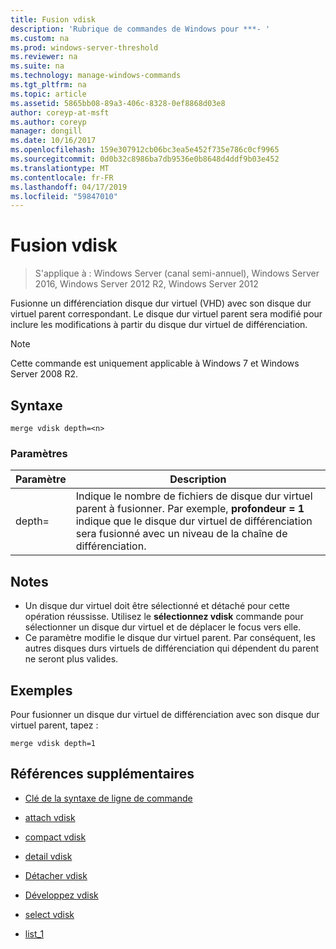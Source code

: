 ```yaml
---
title: Fusion vdisk
description: 'Rubrique de commandes de Windows pour ***- '
ms.custom: na
ms.prod: windows-server-threshold
ms.reviewer: na
ms.suite: na
ms.technology: manage-windows-commands
ms.tgt_pltfrm: na
ms.topic: article
ms.assetid: 5865bb08-89a3-406c-8328-0ef8868d03e8
author: coreyp-at-msft
ms.author: coreyp
manager: dongill
ms.date: 10/16/2017
ms.openlocfilehash: 159e307912cb06bc3ea5e452f735e786c0cf9965
ms.sourcegitcommit: 0d0b32c8986ba7db9536e0b8648d4ddf9b03e452
ms.translationtype: MT
ms.contentlocale: fr-FR
ms.lasthandoff: 04/17/2019
ms.locfileid: "59847010"
---
```

# <a name="merge-vdisk"></a>Fusion vdisk

>S'applique à : Windows Server (canal semi-annuel), Windows Server 2016, Windows Server 2012 R2, Windows Server 2012

Fusionne un différenciation disque dur virtuel (VHD) avec son disque dur virtuel parent correspondant. Le disque dur virtuel parent sera modifié pour inclure les modifications à partir du disque dur virtuel de différenciation.
> [!NOTE]
> Cette commande est uniquement applicable à Windows 7 et Windows Server 2008 R2.
## <a name="syntax"></a>Syntaxe
```
merge vdisk depth=<n>
```
### <a name="parameters"></a>Paramètres
|Paramètre|Description|
|-------|--------|
|depth=<n>|Indique le nombre de fichiers de disque dur virtuel parent à fusionner. Par exemple, **profondeur = 1** indique que le disque dur virtuel de différenciation sera fusionné avec un niveau de la chaîne de différenciation.|
## <a name="remarks"></a>Notes
-   Un disque dur virtuel doit être sélectionné et détaché pour cette opération réussisse. Utilisez le **sélectionnez vdisk** commande pour sélectionner un disque dur virtuel et de déplacer le focus vers elle.
-   Ce paramètre modifie le disque dur virtuel parent. Par conséquent, les autres disques durs virtuels de différenciation qui dépendent du parent ne seront plus valides.
## <a name="BKMK_Examples"></a>Exemples
Pour fusionner un disque dur virtuel de différenciation avec son disque dur virtuel parent, tapez :
```
merge vdisk depth=1
```
## <a name="additional-references"></a>Références supplémentaires
-   [Clé de la syntaxe de ligne de commande](command-line-syntax-key.md)
-   [attach vdisk](attach-vdisk.md)
-   [compact vdisk](compact-vdisk.md)

-   [detail vdisk](detail-vdisk.md)
-   [Détacher vdisk](detach-vdisk.md)
-   [Développez vdisk](expand-vdisk.md)
-   [select vdisk](select-vdisk.md)
-   [list_1](list_1.md)
